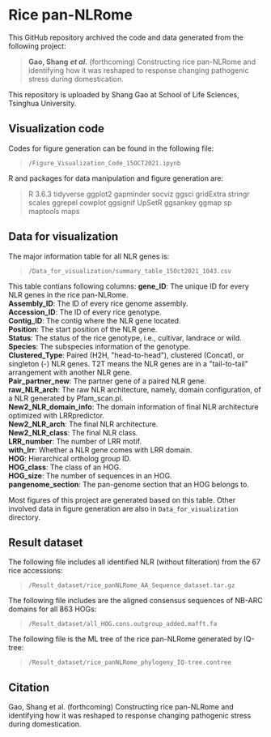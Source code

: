 # Rice pan-NLRome
This  GitHub repository archived the code and data generated from the following project:
> **Gao, Shang** ***et al.*** (forthcoming) Constructing rice pan-NLRome and identifying how it was reshaped to response changing pathogenic stress during domestication.

This repository is uploaded by Shang Gao at School of Life Sciences, Tsinghua University.
 
## Visualization code
Codes for figure generation can be found in the following file: 
> `/Figure_Visualization_Code_15OCT2021.ipynb`

R and packages for data manipulation and figure generation are:
> R 3.6.3
> tidyverse
> ggplot2
> gapminder
> socviz
> ggsci
> gridExtra
> stringr
> scales
> ggrepel
> cowplot
> ggsignif
> UpSetR
> ggsankey
> ggmap
> sp
> maptools
> maps

## Data for visualization
The major information table for all NLR genes is:
>`/Data_for_visualization/summary_table_15Oct2021_1043.csv`

This table contians following columns:
__gene_ID__: The unique ID for every NLR genes in the rice pan-NLRome.  
__Assembly_ID__: The ID of every rice genome assembly.  
__Accession_ID__: The ID of every rice genotype.  
__Contig_ID__: The contig where the NLR gene located.  
__Position__: The start position of the NLR gene.  
__Status__: The status of the rice genotype, i.e., cultivar, landrace or wild.  
__Species__: The subspecies information of the genotype.  
__Clustered_Type__: Paired (H2H, "head-to-head"), clustered (Concat), or singleton (-) NLR genes. T2T means the NLR genes are in a "tail-to-tail" arrangement with another NLR gene.  
__Pair_partner_new__: The partner gene of a paired NLR gene.  
__raw_NLR_arch__: The raw NLR architecture, namely, domain configuration, of a NLR generated by Pfam_scan.pl.  
__New2_NLR_domain_info__: The domain information of final NLR architecture optimized with LRRpredictor.  
__New2_NLR_arch__: The final NLR architecture.  
__New2_NLR_class__: The final NLR class.  
__LRR_number__: The number of LRR motif.  
__with_lrr__: Whether a NLR gene comes with LRR domain.  
__HOG__: Hierarchical ortholog group ID.  
__HOG_class__: The class of an HOG.  
__HOG_size__: The number of sequences in an HOG.  
__pangenome_section__: The pan-genome section that an HOG belongs to.  


Most figures of this project are generated based on this table.
Other involved data in figure generation are also in `Data_for_visualization` directory.



## Result dataset
The following file includes all identified NLR (without filteration) from the 67 rice accessions:
>`/Result_dataset/rice_panNLRome_AA_Sequence_dataset.tar.gz`

The following file includes are the aligned consensus sequences of NB-ARC domains for all 863 HOGs:
>`/Result_dataset/all_HOG.cons.outgroup_added.mafft.fa`

The following file is the ML tree of the rice pan-NLRome generated by IQ-tree:
>`/Result_dataset/rice_panNLRome_phylogeny_IQ-tree.contree`


## Citation
Gao, Shang et al. (forthcoming) Constructing rice pan-NLRome and identifying how it was reshaped to response changing pathogenic stress during domestication.

